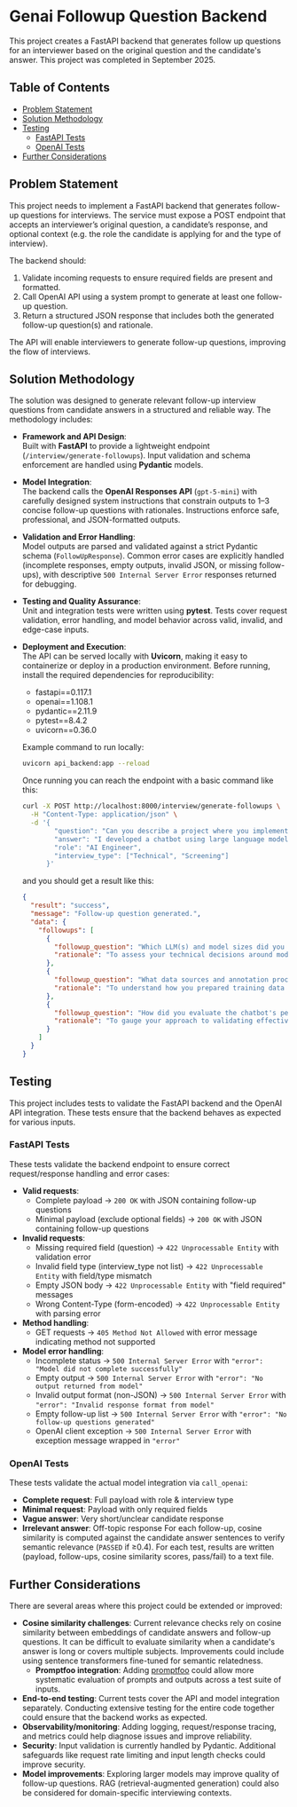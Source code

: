 # Genai Followup Question Backend
This project creates a FastAPI backend that generates follow up questions for an interviewer based on the original question and the candidate's answer. This project was completed in September 2025.

## Table of Contents
* [Problem Statement](#problem-statement)
* [Solution Methodology](#solution-methodology)
* [Testing](#testing)
  * [FastAPI Tests](#fastapi-tests)
  * [OpenAI Tests](#openai-tests)
* [Further Considerations](#further-considerations)

## Problem Statement
This project needs to implement a FastAPI backend that generates follow-up questions for interviews. The service must expose a POST endpoint that accepts an interviewer’s original question, a candidate’s response, and optional context (e.g. the role the candidate is applying for and the type of interview).

The backend should:
1. Validate incoming requests to ensure required fields are present and formatted.
2. Call OpenAI API using a system prompt to generate at least one follow-up question.
3. Return a structured JSON response that includes both the generated follow-up question(s) and rationale.

The API will enable interviewers to generate follow-up questions, improving the flow of interviews.

## Solution Methodology
The solution was designed to generate relevant follow-up interview questions from candidate answers in a structured and reliable way. The methodology includes:
- **Framework and API Design**:  
  Built with **FastAPI** to provide a lightweight endpoint (`/interview/generate-followups`). Input validation and schema enforcement are handled using **Pydantic** models.
- **Model Integration**:  
  The backend calls the **OpenAI Responses API** (`gpt-5-mini`) with carefully designed system instructions that constrain outputs to 1–3 concise follow-up questions with rationales. Instructions enforce safe, professional, and JSON-formatted outputs.
- **Validation and Error Handling**:  
  Model outputs are parsed and validated against a strict Pydantic schema (`FollowUpResponse`). Common error cases are explicitly handled (incomplete responses, empty outputs, invalid JSON, or missing follow-ups), with descriptive `500 Internal Server Error` responses returned for debugging.
- **Testing and Quality Assurance**:  
  Unit and integration tests were written using **pytest**. Tests cover request validation, error handling, and model behavior across valid, invalid, and edge-case inputs.
- **Deployment and Execution**:  
  The API can be served locally with **Uvicorn**, making it easy to containerize or deploy in a production environment. Before running, install the required dependencies for reproducibility:
  - fastapi==0.117.1
  - openai==1.108.1
  - pydantic==2.11.9
  - pytest==8.4.2
  - uvicorn==0.36.0
  
  Example command to run locally:
  ```bash
  uvicorn api_backend:app --reload
  ```
  Once running you can reach the endpoint with a basic command like this:
  ```bash
  curl -X POST http://localhost:8000/interview/generate-followups \
    -H "Content-Type: application/json" \
    -d '{
          "question": "Can you describe a project where you implemented AI or machine learning?",
          "answer": "I developed a chatbot using large language models for customer support.",
          "role": "AI Engineer",
          "interview_type": ["Technical", "Screening"]
        }'
  ```
  and you should get a result like this:
  ```json
  {
    "result": "success",
    "message": "Follow-up question generated.",
    "data": {
      "followups": [
        {
          "followup_question": "Which LLM(s) and model sizes did you use, and did you fine-tune them or rely primarily on prompting and retrieval augmentation?",
          "rationale": "To assess your technical decisions around model selection and customization for the customer support use case."
        },
        {
          "followup_question": "What data sources and annotation processes did you use to train or adapt the chatbot, and how did you address data quality and privacy concerns?",
          "rationale": "To understand how you prepared training data and ensured it was appropriate and compliant for production use."
        },
        {
          "followup_question": "How did you evaluate the chatbot's performance (metrics, testing, or user feedback), and what key results or limitations did you observe after deployment?",
          "rationale": "To gauge your approach to validating effectiveness and identifying areas needing improvement in a production setting."
        }
      ]
    }
  }
  ```
## Testing
This project includes tests to validate the FastAPI backend and the OpenAI API integration. These tests ensure that the backend behaves as expected for various inputs.

### FastAPI Tests
These tests validate the backend endpoint to ensure correct request/response handling and error cases:
- **Valid requests**:
  - Complete payload                               → `200 OK` with JSON containing follow-up questions
  - Minimal payload (exclude optional fields)      → `200 OK` with JSON containing follow-up questions
- **Invalid requests**:  
  - Missing required field (question)              → `422 Unprocessable Entity` with validation error  
  - Invalid field type (interview_type not list)   → `422 Unprocessable Entity` with field/type mismatch  
  - Empty JSON body                                → `422 Unprocessable Entity` with "field required" messages  
  - Wrong Content-Type (form-encoded)              → `422 Unprocessable Entity` with parsing error  
- **Method handling**:
  - GET requests                                   → `405 Method Not Allowed` with error message indicating method not supported  
- **Model error handling**:  
  - Incomplete status                              → `500 Internal Server Error` with `"error": "Model did not complete successfully"`  
  - Empty output                                   → `500 Internal Server Error` with `"error": "No output returned from model"`  
  - Invalid output format (non-JSON)               → `500 Internal Server Error` with `"error": "Invalid response format from model"`  
  - Empty follow-up list                           → `500 Internal Server Error` with `"error": "No follow-up questions generated"`  
  - OpenAI client exception                        → `500 Internal Server Error` with exception message wrapped in `"error"`  

### OpenAI Tests
These tests validate the actual model integration via `call_openai`:
- **Complete request**: Full payload with role & interview type
- **Minimal request**: Payload with only required fields
- **Vague answer**: Very short/unclear candidate response 
- **Irrelevant answer**: Off-topic response
For each follow-up, cosine similarity is computed against the candidate answer sentences to verify semantic relevance (`PASSED` if ≥0.4).
For each test, results are written (payload, follow-ups, cosine similarity scores, pass/fail) to a text file.  

## Further Considerations
There are several areas where this project could be extended or improved:

- **Cosine similarity challenges**: Current relevance checks rely on cosine similarity between embeddings of candidate answers and follow-up questions. It can be difficult to evaluate similarity when a candidate's answer is long or covers multiple subjects. Improvements could include using sentence transformers fine-tuned for semantic relatedness.
  - **Promptfoo integration**: Adding [promptfoo](https://www.promptfoo.dev/docs/intro/) could allow more systematic evaluation of prompts and outputs across a test suite of inputs.
- **End-to-end testing**: Current tests cover the API and model integration separately. Conducting extensive testing for the entire code together could ensure that the backend works as expected.
- **Observability/monitoring**: Adding logging, request/response tracing, and metrics could help diagnose issues and improve reliability.
- **Security**: Input validation is currently handled by Pydantic. Additional safeguards like request rate limiting and input length checks could improve security.
- **Model improvements**: Exploring larger models may improve quality of follow-up questions. RAG (retrieval-augmented generation) could also be considered for domain-specific interviewing contexts.
